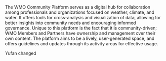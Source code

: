 The WMO Community Platform serves as a digital hub for collaboration among professionals and organizations focused on weather, climate, and water. It offers tools for cross-analysis and visualization of data, allowing for better insights into community needs and encouraging informed governance. Unique to this platform is the fact that it is community-driven; WMO Members and Partners have ownership and management over their own content. The platform aims to be a lively, user-generated space, and offers guidelines and updates through its activity areas for effective usage.

Yufan changed
